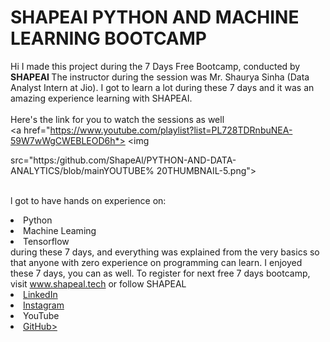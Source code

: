 # SHAPEAI PYTHON AND MACHINE LEARNING BOOTCAMP
Hi I made this project during the 7 Days Free Bootcamp, conducted by <b> SHAPEAI
</b>
The instructor during the session was Mr. Shaurya Sinha (Data Analyst Intern at Jio). I got to
learn a lot during these 7 days and it was an amazing experience learning with SHAPEAI.
<br><br>Here's the link for you to watch the sessions as well<br>
<a
href="https://www.youtube.com/playlist?list=PL728TDRnbuNEA-59W7wWgCWEBLEOD6h*> <img

src="https:/github.com/ShapeAl/PYTHON-AND-DATA-ANALYTICS/blob/mainYOUTUBE% 20THUMBNAIL-5.png"></a>

<br>l got to have hands on experience on:
<li>Python
<li>Machine Leaming
<li>Tensorflow
<br>during these 7 days, and everything was explained from the very basics so that
anyone with zero experience on programming can learn.
I enjoyed these 7 days, you can as well. To register for next free 7 days bootcamp, visit <a href="https://www.shapeal.tech"> www.shapeal.tech</a> or follow SHAPEAL
<li><a href=
"https://in.linkedin.com/company/shapeal">LinkedIn</a>
<li><a href=
"https://www.instagram.com/shape.ai/?hl=en">Instagram</a>
<li><a
hrefs
"https://www.youtube.com/channel/UCTUVOLTIPdA">YouTube</a>
<li><a href
"https://github.com/shapeal">GitHub></a>
